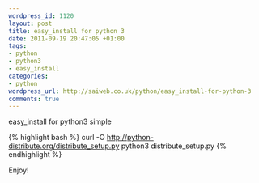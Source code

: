 ```yaml
--- 
wordpress_id: 1120
layout: post
title: easy_install for python 3
date: 2011-09-19 20:47:05 +01:00
tags: 
- python
- python3
- easy_install
categories: 
- python
wordpress_url: http://saiweb.co.uk/python/easy_install-for-python-3
comments: true
---
```

easy_install for python3 simple

{% highlight bash %}
curl -O http://python-distribute.org/distribute_setup.py
python3 distribute_setup.py
{% endhighlight %}

Enjoy!
